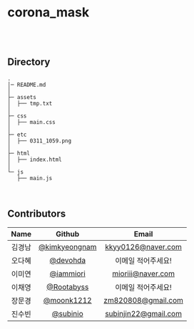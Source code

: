 # corona_mask

<br><br>

## Directory
```
.
│─ README.md
│
├─ assets
│  ├── tmp.txt
│
├─ css
│  ├── main.css
│
├─ etc
│  ├── 0311_1059.png
│
├─ html
│  ├── index.html
│
└─ js
   ├── main.js
```
<br>


## Contributors
|Name|Github|Email|
|:--:|:--:|:--:|
|김경남|[@kimkyeongnam](https://github.com/kimkyeongnam)|kkyy0126@naver.com|
|오다혜|[@devohda](https://github.com/devohda)|이메일 적어주세요!|
|이미연|[@iammiori](https://github.com/iammiori)|mioriii@naver.com|
|이채영|[@Rootabyss](https://github.com/Rootabyss)|이메일 적어주세요!|
|장문경|[@moonk1212](https://github.com/moonk1212)|zm820808@gmail.com|
|진수빈|[@subinio](https://github.com/subinio)|subinjin22@gmail.com|
